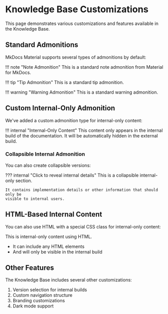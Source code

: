# Knowledge Base Customizations

This page demonstrates various customizations and features available in the Knowledge Base.

## Standard Admonitions

MkDocs Material supports several types of admonitions by default:

!!! note "Note Admonition"
    This is a standard note admonition from Material for MkDocs.

!!! tip "Tip Admonition"
    This is a standard tip admonition.

!!! warning "Warning Admonition"
    This is a standard warning admonition.

## Custom Internal-Only Admonition

We've added a custom admonition type for internal-only content:

!!! internal "Internal-Only Content"
    This content only appears in the internal build of the documentation.
    It will be automatically hidden in the external build.

### Collapsible Internal Admonition

You can also create collapsible versions:

??? internal "Click to reveal internal details"
    This is a collapsible internal-only section.
    
    It contains implementation details or other information that should only be 
    visible to internal users.

## HTML-Based Internal Content

You can also use HTML with a special CSS class for internal-only content:

<div class="internal-only">
  <p>This is internal-only content using HTML.</p>
  <ul>
    <li>It can include any HTML elements</li>
    <li>And will only be visible in the internal build</li>
  </ul>
</div>

## Other Features

The Knowledge Base includes several other customizations:

1. Version selection for internal builds
2. Custom navigation structure
3. Branding customizations
4. Dark mode support
